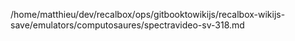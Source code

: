 /home/matthieu/dev/recalbox/ops/gitbooktowikijs/recalbox-wikijs-save/emulators/computosaures/spectravideo-sv-318.md